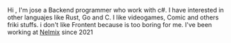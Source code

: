 Hi , I'm jose a Backend programmer who work with c#.
I have interested in other languajes like Rust, Go and C.
I like videogames, Comic and others friki stuffs.
i don't like Frontent because is too boring for me.
I've been working at [Nelmix](https://nelmix.com) since 2021
